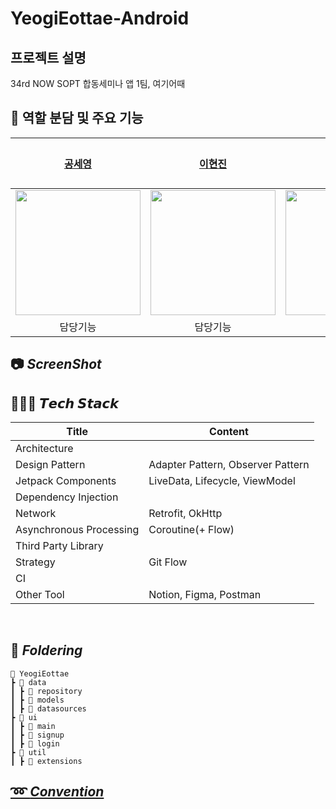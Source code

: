 # YeogiEottae-Android
## 프로젝트 설명 
34rd NOW SOPT 합동세미나 앱 1팀, 여기어때 


## 👋 역할 분담 및 주요 기능
| [공세영](https://github.com/0se0) | [이현진](https://github.com/2hyunjinn) | [김명석](https://github.com/cacaocoffee) | [김명석](https://github.com/cacaocoffee) |
| :--------: | :--------: | :--------: | :--------: |
| <img src="https://github.com/NOW-SOPT-APP1-YeogiEottae/YeogiEottae-Android/assets/121383083/2916ad6f-1e3a-4669-9264-46178cd47fef" width="200px"  height="200dp">  | <img src="https://github.com/NOW-SOPT-APP1-YeogiEottae/YeogiEottae-Android/assets/121383083/cf1c398d-3bd8-4a4a-ab5f-ffd6ac68c5d3" width="200px" height="200dp"> | <img src="https://github.com/NOW-SOPT-APP1-YeogiEottae/YeogiEottae-Android/assets/121383083/9eba37d8-73b0-48e4-ae8f-1ec86fb34a2a" width="200px" height="200dp">
| 담당기능 | 담당기능 | 담당기능 | 

## 📷 *****ScreenShot*****


## 👩🏻‍💻 ***𝙏𝙚𝙘𝙝 𝙎𝙩𝙖𝙘𝙠***

| Title | Content |
| --- | --- |
| Architecture |  |
| Design Pattern | Adapter Pattern, Observer Pattern |
| Jetpack Components | LiveData, Lifecycle, ViewModel |
| Dependency Injection |  |
| Network | Retrofit, OkHttp |
| Asynchronous Processing | Coroutine(+ Flow) |
| Third Party Library |  |
| Strategy | Git Flow |
| CI | |
| Other Tool | Notion, Figma, Postman |

<br>



## 📁 *****Foldering*****
```
📂 YeogiEottae
┣ 📂 data
┃ ┣ 📂 repository
┃ ┣ 📂 models
┃ ┣ 📂 datasources
┣ 📂 ui
┃ ┣ 📂 main
┃ ┣ 📂 signup
┃ ┣ 📂 login
┣ 📂 util
┃ ┣ 📂 extensions
```

## [➿ *****Convention*****]( https://www.notion.so/sopt-official/36f7383d8caf48ee913b65dc2fa507da )
